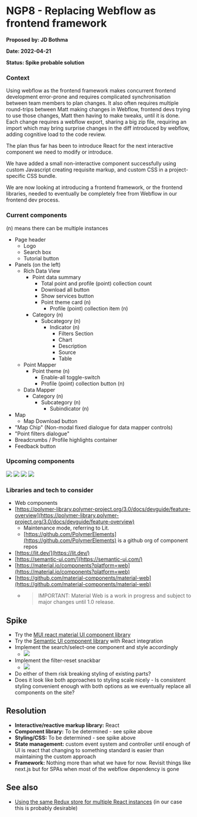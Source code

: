 # NGP8 - Replacing Webflow as frontend framework

**Proposed by: JD Bothma**

**Date: 2022-04-21**

**Status: Spike probable solution**

### **Context**

Using webflow as the frontend framework makes concurrent frontend development error-prone and requires complicated synchronisation between team members to plan changes. It also often requires multiple round-trips between Matt making changes in Webflow, frontend devs trying to use those changes, Matt then having to make tweaks, until it is done. Each change requires a webflow export, sharing a big zip file, requiring an import which may bring surprise changes in the diff introduced by webflow, adding cognitive load to the code review.

The plan thus far has been to introduce React for the next interactive component we need to modify or introduce.

We have added a small non-interactive component successfully using custom Javascript creating requisite markup, and custom CSS in a project-specific CSS bundle.

We are now looking at introducing a frontend framework, or the frontend libraries, needed to eventually be completely free from Webflow in our frontend dev process.

### Current components

(n) means there can be multiple instances

* Page header
  * Logo
  * Search box
  * Tutorial button
* Panels (on the left)
  * Rich Data View
    * Point data summary
      * Total point and profile (point) collection count
      * Download all button
      * Show services button
      * Point theme card (n)
        * Profile (point) collection item (n)
    * Category (n)
      * Subcategory (n)
        * Indicator (n)
          * Filters Section
          * Chart
          * Description
          * Source
          * Table
  * Point Mapper
    * Point theme (n)
      * Enable-all toggle-switch
      * Profile (point) collection button (n)
  * Data Mapper
    * Category (n)
      * Subcategory (n)
        * Subindicator (n)
* Map
  * Map Download button
* "Map Chip" (Non-modal fixed dialogue for data mapper controls)
* "Point filters dialogue"
* Breadcrumbs / Profile highlights container
* Feedback button

### Upcoming components

![](<.gitbook/assets/WaziCompare - Mockup 1 (3) (1).png>) ![](<.gitbook/assets/image (22) (1).png>) ![](<.gitbook/assets/image (21) (1).png>) ![](<.gitbook/assets/indicator-panel-contracted-filter-reset (1).jpg>)

### Libraries and tech to consider

* Web components
* [https://polymer-library.polymer-project.org/3.0/docs/devguide/feature-overview](https://polymer-library.polymer-project.org/3.0/docs/devguide/feature-overview)
  * Maintenance mode, referring to Lit.
  * [https://github.com/PolymerElements](https://github.com/PolymerElements) is a github org of component repos
* [https://lit.dev/](https://lit.dev/)
* [https://semantic-ui.com/](https://semantic-ui.com/)
* [https://material.io/components?platform=web](https://material.io/components?platform=web)
* [https://github.com/material-components/material-web](https://github.com/material-components/material-web)
  * > IMPORTANT: Material Web is a work in progress and subject to major changes until 1.0 release.

## Spike

* Try the [MUI react material UI component library](https://mui.com/material-ui/)
* Try the [Semantic UI component library](https://semantic-ui.com/) with React integration
* Implement the search/select-one component and style accordingly
  * &#x20;![](<.gitbook/assets/image (22) (1).png>)
* Implement the filter-reset snackbar
  * &#x20;![](<.gitbook/assets/indicator-panel-contracted-filter-reset (1).jpg>)
* Do either of them risk breaking styling of existing parts?
* Does it look like both approaches to styling scale nicely - Is consistent styling convenient enough with both options as we eventually replace all components on the site?

## Resolution

* **Interactive/reactive markup library:** React
* **Component library:** To be determined - see spike above
* **Styling/CSS:** To be determined - see spike above
* **State management:** custom event system and controller until enough of UI is react that changing to something standard is easier than maintaining the custom approach
* **Framework:** Nothing more than what we have for now. Revisit things like next.js but for SPAs when most of the webflow dependency is gone

## See also

* [Using the same Redux store for multiple React instances](https://stackoverflow.com/questions/59743168/multiple-instances-of-react-application-on-the-same-page) (in our case this is probably desirable)

